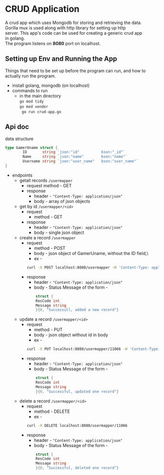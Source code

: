 # CRUD Application 
A crud app which uses Mongodb for storing and retrieving the data.\
Gorilla mux is used along with http library for setting up http\
server. This app's code can be used for creating a generic crud app\
in golang.\
The program listens on **8080** port on localhost.


## Setting up Env and Running the App
Things that need to be set up before the program can run, and how to \
actually run the program.
- install golang, mongodb (on localhost)
- commands to run 
    - in the main directory \
    ` go mod tidy ` \
    ` go mod vendor ` \
    ` go run crud-app.go`

## Api doc
data structure
```go 
type GamerUname struct {
        ID       string `json:"id"          bson:"_id"`
        Name     string `json:"name"        bson:"name"`
        Username string `json:"user_name"   bson:"user_name"`
}
 ```
- endpoints
    - getall records `/usermapper `
        - request
            method - GET
        - response
            - header - `"Content-Type: application/json"`
            - body - array of json objects
    - get by id ` /usermapper/<id> `
        - request
            - method - GET
        - response
            - header - `"Content-Type: application/json"`
            - body - single json object
    - create a record `/usermapper `
        - request
            - method - POST
            - body - json object of GamerUname, without the ID field,\
            - ex - 
            ```bash
            curl -X POST localhost:8080/usermapper -H 'Content-Type: application/json' -d '{"name":"Sumita Singh","user_name":"gamerS"}'
            ```
        - response
            - header - `"Content-Type: application/json"`
            - body - Status Message of the form -
            ```go
                struct {
                ResCode int
                Message string
                }{0, "Successull, added a new record"}
            ```
    - update a record `/usermapper/<id> `
        - request
             - method - PUT
             - body - json object without id in body
             - ex - 
            ```bash
            curl -X PUT localhost:8080/usermapper/11066 -H 'Content-Type: application/json' -d '{"name":"Sumita Sigh","user_name":"GamerSumi"}'
            ```
        - response
            - header - `"Content-Type: application/json"`
            - body - Status Message of the form -
            ```go
                struct {
                ResCode int
                Message string
                }{0, "Successful, updated one record"}
            ```
    - delete a record `/usermapper/<id> `
        - request
             - method - DELETE
             - ex - 
            ```bash
            curl -X DELETE localhost:8080/usermapper/11066
            ```
        - response
            - header - `"Content-Type: application/json"`
            - body - Status Message of the form -
            ```go
                struct {
                ResCode int
                Message string
                }{0, "Successful, deleted one record"}
            ```


